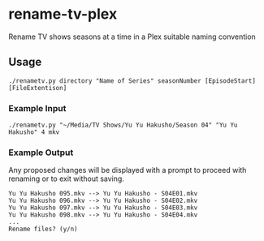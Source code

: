 # rename-tv-plex
Rename TV shows seasons at a time in a Plex suitable naming convention

## Usage
```
./renametv.py directory "Name of Series" seasonNumber [EpisodeStart] [FileExtentison]
```

### Example Input
```
./renametv.py "~/Media/TV Shows/Yu Yu Hakusho/Season 04" "Yu Yu Hakusho" 4 mkv
```

### Example Output
Any proposed changes will be displayed with a prompt to proceed with renaming or to exit without saving.

```
Yu Yu Hakusho 095.mkv --> Yu Yu Hakusho - S04E01.mkv
Yu Yu Hakusho 096.mkv --> Yu Yu Hakusho - S04E02.mkv
Yu Yu Hakusho 097.mkv --> Yu Yu Hakusho - S04E03.mkv
Yu Yu Hakusho 098.mkv --> Yu Yu Hakusho - S04E04.mkv
...
Rename files? (y/n)
```